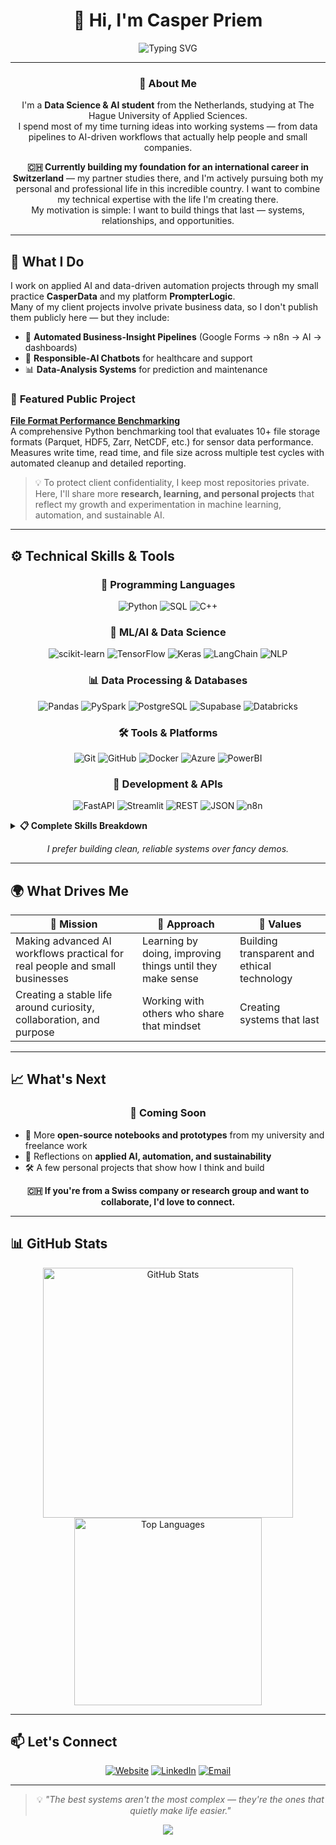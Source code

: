 <div align="center">

# 👋 Hi, I'm Casper Priem

<img src="https://readme-typing-svg.demolab.com?font=Fira+Code&size=24&duration=3000&pause=1000&color=2E86AB&center=true&vCenter=true&width=600&lines=Data+Science+%26+AI+Student;Building+AI+Systems+That+Help+People;Turning+Ideas+Into+Working+Solutions" alt="Typing SVG" />

</div>

---

<div align="center">

### 🎯 About Me

I'm a **Data Science & AI student** from the Netherlands, studying at The Hague University of Applied Sciences.  
I spend most of my time turning ideas into working systems — from data pipelines to AI-driven workflows that actually help people and small companies.

**🇨🇭 Currently building my foundation for an international career in Switzerland** — my partner studies there, and I'm actively pursuing both my personal and professional life in this incredible country. I want to combine my technical expertise with the life I'm creating there.  
My motivation is simple: I want to build things that last — systems, relationships, and opportunities.

</div>

---

## 🧠 What I Do

I work on applied AI and data-driven automation projects through my small practice **CasperData** and my platform **PrompterLogic**.  
Many of my client projects involve private business data, so I don't publish them publicly here — but they include:

- 🔄 **Automated Business-Insight Pipelines** (Google Forms → n8n → AI → dashboards)
- 🤖 **Responsible-AI Chatbots** for healthcare and support
- 📊 **Data-Analysis Systems** for prediction and maintenance

### 🔬 **Featured Public Project**
**[File Format Performance Benchmarking](https://github.com/casperpriem05/Format-research)**  
A comprehensive Python benchmarking tool that evaluates 10+ file storage formats (Parquet, HDF5, Zarr, NetCDF, etc.) for sensor data performance. Measures write time, read time, and file size across multiple test cycles with automated cleanup and detailed reporting.

> 💡 To protect client confidentiality, I keep most repositories private.  
> Here, I'll share more **research, learning, and personal projects** that reflect my growth and experimentation in machine learning, automation, and sustainable AI.

---

## ⚙️ Technical Skills & Tools

<div align="center">

### 🐍 Programming Languages

![Python](https://img.shields.io/badge/Python-3776AB?style=for-the-badge&logo=python&logoColor=white)
![SQL](https://img.shields.io/badge/SQL-4479A1?style=for-the-badge&logo=postgresql&logoColor=white)
![C++](https://img.shields.io/badge/C++-00599C?style=for-the-badge&logo=cplusplus&logoColor=white)

</div>

<div align="center">

### 🤖 ML/AI & Data Science

![scikit-learn](https://img.shields.io/badge/scikit--learn-F7931E?style=for-the-badge&logo=scikitlearn&logoColor=white)
![TensorFlow](https://img.shields.io/badge/TensorFlow-FF6F00?style=for-the-badge&logo=tensorflow&logoColor=white)
![Keras](https://img.shields.io/badge/Keras-D00000?style=for-the-badge&logo=keras&logoColor=white)
![LangChain](https://img.shields.io/badge/LangChain-1C3C3C?style=for-the-badge&logo=langchain&logoColor=white)
![NLP](https://img.shields.io/badge/NLP-4CAF50?style=for-the-badge&logo=openai&logoColor=white)

</div>

<div align="center">

### 📊 Data Processing & Databases

![Pandas](https://img.shields.io/badge/Pandas-150458?style=for-the-badge&logo=pandas&logoColor=white)
![PySpark](https://img.shields.io/badge/PySpark-E25A1C?style=for-the-badge&logo=apachespark&logoColor=white)
![PostgreSQL](https://img.shields.io/badge/PostgreSQL-316192?style=for-the-badge&logo=postgresql&logoColor=white)
![Supabase](https://img.shields.io/badge/Supabase-3ECF8E?style=for-the-badge&logo=supabase&logoColor=white)
![Databricks](https://img.shields.io/badge/Databricks-FF3621?style=for-the-badge&logo=databricks&logoColor=white)

</div>

<div align="center">

### 🛠️ Tools & Platforms

![Git](https://img.shields.io/badge/Git-F05032?style=for-the-badge&logo=git&logoColor=white)
![GitHub](https://img.shields.io/badge/GitHub-181717?style=for-the-badge&logo=github&logoColor=white)
![Docker](https://img.shields.io/badge/Docker-2496ED?style=for-the-badge&logo=docker&logoColor=white)
![Azure](https://img.shields.io/badge/Azure-0078D4?style=for-the-badge&logo=microsoftazure&logoColor=white)
![PowerBI](https://img.shields.io/badge/PowerBI-F2C811?style=for-the-badge&logo=powerbi&logoColor=black)

</div>

<div align="center">

### 🔧 Development & APIs

![FastAPI](https://img.shields.io/badge/FastAPI-009688?style=for-the-badge&logo=fastapi&logoColor=white)
![Streamlit](https://img.shields.io/badge/Streamlit-FF4B4B?style=for-the-badge&logo=streamlit&logoColor=white)
![REST](https://img.shields.io/badge/REST_API-02569B?style=for-the-badge&logo=rest&logoColor=white)
![JSON](https://img.shields.io/badge/JSON-000000?style=for-the-badge&logo=json&logoColor=white)
![n8n](https://img.shields.io/badge/n8n-000000?style=for-the-badge&logo=n8n&logoColor=white)

</div>

<details>
<summary><b>📋 Complete Skills Breakdown</b></summary>

<div align="left">

### 💻 **Programming**
- **Python** (Proficient) - Data analysis, ML, automation, APIs
- **SQL** (Proficient) - Database design, complex queries, optimization
- **C++** (Intermediate) - System programming, performance optimization

### 🧠 **ML/AI Specializations**
- **Machine Learning**: scikit-learn, TensorFlow/Keras, Statistical Analysis
- **NLP & LLMs**: Text processing, embeddings, RAG pipelines
- **AI Frameworks**: LangChain for AI applications
- **Data Visualization**: Statistical analysis and insights

### 🗄️ **Data & Databases**
- **Processing**: Pandas, PySpark, Zarr for large datasets
- **Databases**: PostgreSQL, Supabase, ETL pipelines
- **Cloud**: Databricks, Azure data services
- **Acquisition**: Web scraping, API integration

### 🔨 **Development & DevOps**
- **Version Control**: Git/GitHub workflows
- **Containerization**: Docker deployment
- **Cloud**: Azure services and infrastructure
- **Automation**: n8n workflow orchestration

### 📈 **Business Intelligence**
- **Analytics**: Power BI dashboards, Excel advanced features
- **APIs**: REST/JSON API development and integration
- **Web**: Hosting and deployment solutions

### 🎯 **Professional Skills**
- **Methodology**: Agile, Project planning, Stakeholder alignment
- **Ethics**: AI Ethics, Responsible AI development
- **Communication**: Technical documentation, Markdown
- **Operations**: MLOps, Model deployment and monitoring

</div>

</details>

<div align="center">

*I prefer building clean, reliable systems over fancy demos.*

</div>

---

## 🌍 What Drives Me

<div align="center">

| 🎯 **Mission** | 🔧 **Approach** | 🌱 **Values** |
|---|---|---|
| Making advanced AI workflows practical for real people and small businesses | Learning by doing, improving things until they make sense | Building transparent and ethical technology |
| Creating a stable life around curiosity, collaboration, and purpose | Working with others who share that mindset | Creating systems that last |

</div>

---

## 📈 What's Next

<div align="center">

### 🚀 Coming Soon

</div>

- 📓 More **open-source notebooks and prototypes** from my university and freelance work  
- 💭 Reflections on **applied AI, automation, and sustainability**  
- 🛠️ A few personal projects that show how I think and build

<div align="center">

**🇨🇭 If you're from a Swiss company or research group and want to collaborate, I'd love to connect.**

</div>

---

## 📊 GitHub Stats

<div align="center">

<img src="https://github-readme-stats.vercel.app/api?username=casperpriem05&show_icons=true&theme=tokyonight&hide_border=true&count_private=true&include_all_commits=true&show_owner=true" alt="GitHub Stats" width="400" />

<img src="https://github-readme-stats.vercel.app/api/top-langs/?username=casperpriem05&layout=compact&theme=tokyonight&hide_border=true" alt="Top Languages" width="300" />

</div>

---

## 📫 Let's Connect

<div align="center">

[![Website](https://img.shields.io/badge/Website-PrompterLogic.com-2E86AB?style=for-the-badge&logo=googlechrome&logoColor=white)](https://prompterlogic.com)
[![LinkedIn](https://img.shields.io/badge/LinkedIn-Connect-0077B5?style=for-the-badge&logo=linkedin&logoColor=white)](https://linkedin.com/in/casperpriem)
[![Email](https://img.shields.io/badge/Email-casperpriem05@gmail.com-D14836?style=for-the-badge&logo=gmail&logoColor=white)](mailto:casperpriem05@gmail.com)

</div>

---

<div align="center">

> 💡 *"The best systems aren't the most complex — they're the ones that quietly make life easier."*

<img src="https://capsule-render.vercel.app/api?type=waving&color=gradient&height=100&section=footer" />

</div>
